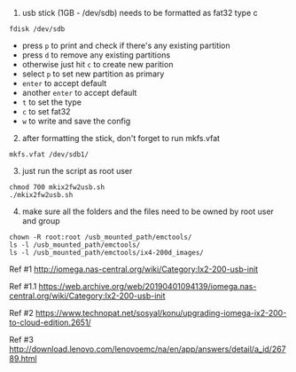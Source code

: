 1. usb stick (1GB - /dev/sdb) needs to be formatted as fat32 type c

```
fdisk /dev/sdb
```
- press `p` to print and check if there's any existing partition
- press `d` to remove any existing partitions
- otherwise just hit `c` to create new parition
- select `p` to set new partition as primary
- `enter` to accept default
- another `enter` to accept default
- `t` to set the type 
- `c` to set fat32
- `w` to write and save the config

2. after formatting the stick, don't forget to run mkfs.vfat

```
mkfs.vfat /dev/sdb1/
```
3. just run the script as root user

```
chmod 700 mkix2fw2usb.sh
./mkix2fw2usb.sh
```

4. make sure all the folders and the files need to be owned by root user and group

```
chown -R root:root /usb_mounted_path/emctools/
ls -l /usb_mounted_path/emctools/
ls -l /usb_mounted_path/emctools/ix4-200d_images/
```

Ref #1
http://iomega.nas-central.org/wiki/Category:Ix2-200-usb-init

Ref #1.1
https://web.archive.org/web/20190401094139/iomega.nas-central.org/wiki/Category:Ix2-200-usb-init

Ref #2
https://www.technopat.net/sosyal/konu/upgrading-iomega-ix2-200-to-cloud-edition.2651/

Ref #3
http://download.lenovo.com/lenovoemc/na/en/app/answers/detail/a_id/26789.html


